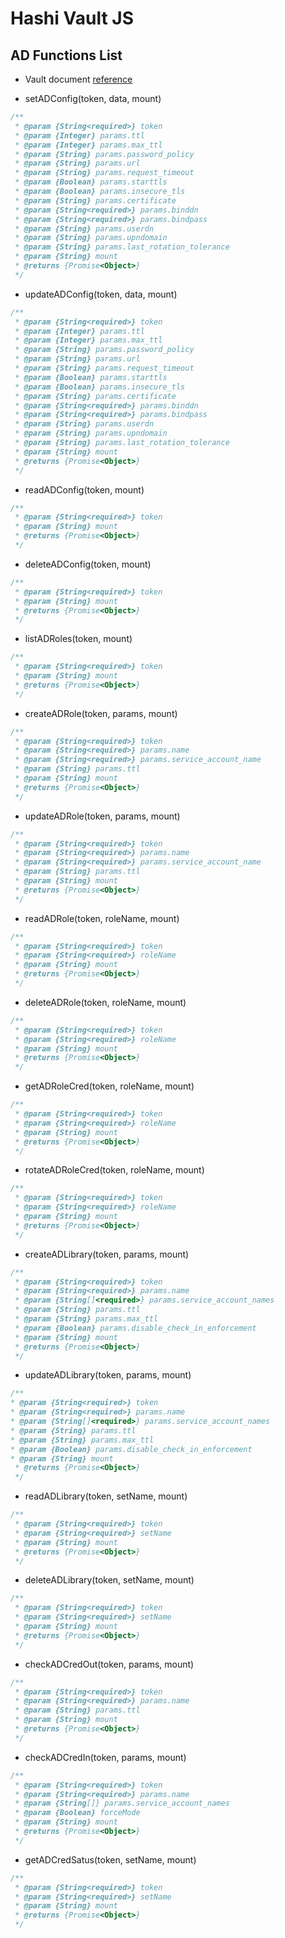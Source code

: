 # Hashi Vault JS

## AD Functions List

* Vault document [reference](https://www.vaultproject.io/api-docs/secret/ad)

* setADConfig(token, data, mount)

```javascript
/**
 * @param {String<required>} token
 * @param {Integer} params.ttl
 * @param {Integer} params.max_ttl
 * @param {String} params.password_policy
 * @param {String} params.url
 * @param {String} params.request_timeout
 * @param {Boolean} params.starttls
 * @param {Boolean} params.insecure_tls
 * @param {String} params.certificate
 * @param {String<required>} params.binddn
 * @param {String<required>} params.bindpass
 * @param {String} params.userdn
 * @param {String} params.upndomain
 * @param {String} params.last_rotation_tolerance
 * @param {String} mount
 * @returns {Promise<Object>}
 */
```

* updateADConfig(token, data, mount)

```javascript
/**
 * @param {String<required>} token
 * @param {Integer} params.ttl
 * @param {Integer} params.max_ttl
 * @param {String} params.password_policy
 * @param {String} params.url
 * @param {String} params.request_timeout
 * @param {Boolean} params.starttls
 * @param {Boolean} params.insecure_tls
 * @param {String} params.certificate
 * @param {String<required>} params.binddn
 * @param {String<required>} params.bindpass
 * @param {String} params.userdn
 * @param {String} params.upndomain
 * @param {String} params.last_rotation_tolerance
 * @param {String} mount
 * @returns {Promise<Object>}
 */
```

* readADConfig(token, mount)

```javascript
/**
 * @param {String<required>} token
 * @param {String} mount
 * @returns {Promise<Object>}
 */
```

* deleteADConfig(token, mount)

```javascript
/**
 * @param {String<required>} token
 * @param {String} mount
 * @returns {Promise<Object>}
 */
```

* listADRoles(token, mount)

```javascript
/**
 * @param {String<required>} token
 * @param {String} mount
 * @returns {Promise<Object>}
 */
```

* createADRole(token, params, mount)

```javascript
/**
 * @param {String<required>} token
 * @param {String<required>} params.name
 * @param {String<required>} params.service_account_name
 * @param {String} params.ttl
 * @param {String} mount
 * @returns {Promise<Object>}
 */
```

* updateADRole(token, params, mount)

```javascript
/**
 * @param {String<required>} token
 * @param {String<required>} params.name
 * @param {String<required>} params.service_account_name
 * @param {String} params.ttl
 * @param {String} mount
 * @returns {Promise<Object>}
 */
```

* readADRole(token, roleName, mount)

```javascript
/**
 * @param {String<required>} token
 * @param {String<required>} roleName
 * @param {String} mount
 * @returns {Promise<Object>}
 */
```

* deleteADRole(token, roleName, mount)

```javascript
/**
 * @param {String<required>} token
 * @param {String<required>} roleName
 * @param {String} mount
 * @returns {Promise<Object>}
 */
```

* getADRoleCred(token, roleName, mount)

```javascript
/**
 * @param {String<required>} token
 * @param {String<required>} roleName
 * @param {String} mount
 * @returns {Promise<Object>}
 */
```

* rotateADRoleCred(token, roleName, mount)

```javascript
/**
 * @param {String<required>} token
 * @param {String<required>} roleName
 * @param {String} mount
 * @returns {Promise<Object>}
 */
```

* createADLibrary(token, params, mount)

```javascript
/**
 * @param {String<required>} token
 * @param {String<required>} params.name
 * @param {String[]<required>} params.service_account_names
 * @param {String} params.ttl
 * @param {String} params.max_ttl
 * @param {Boolean} params.disable_check_in_enforcement
 * @param {String} mount
 * @returns {Promise<Object>}
 */
```

* updateADLibrary(token, params, mount)

```javascript
/**
* @param {String<required>} token
* @param {String<required>} params.name
* @param {String[]<required>} params.service_account_names
* @param {String} params.ttl
* @param {String} params.max_ttl
* @param {Boolean} params.disable_check_in_enforcement
* @param {String} mount
 * @returns {Promise<Object>}
 */
```

* readADLibrary(token, setName, mount)

```javascript
/**
 * @param {String<required>} token
 * @param {String<required>} setName
 * @param {String} mount
 * @returns {Promise<Object>}
 */
```

* deleteADLibrary(token, setName, mount)

```javascript
/**
 * @param {String<required>} token
 * @param {String<required>} setName
 * @param {String} mount
 * @returns {Promise<Object>}
 */
```

* checkADCredOut(token, params, mount)

```javascript
/**
 * @param {String<required>} token
 * @param {String<required>} params.name
 * @param {String} params.ttl
 * @param {String} mount
 * @returns {Promise<Object>}
 */
```

* checkADCredIn(token, params, mount)

```javascript
/**
 * @param {String<required>} token
 * @param {String<required>} params.name
 * @param {String[]} params.service_account_names
 * @param {Boolean} forceMode
 * @param {String} mount
 * @returns {Promise<Object>}
 */
```

* getADCredSatus(token, setName, mount)

```javascript
/**
 * @param {String<required>} token
 * @param {String<required>} setName
 * @param {String} mount
 * @returns {Promise<Object>}
 */
```
